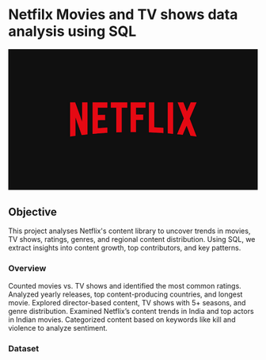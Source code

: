 # Netfilx Movies and TV shows data analysis using SQL

![Netflix logo](https://github.com/pushkardata/netflix_sql/blob/main/Logo.jpg)

## Objective
This project analyses Netflix's content library to uncover trends in movies, TV shows, ratings, genres, and regional content distribution. Using SQL, we extract insights into content growth, top contributors, and key patterns.

### Overview
Counted movies vs. TV shows and identified the most common ratings.
Analyzed yearly releases, top content-producing countries, and longest movie.
Explored director-based content, TV shows with 5+ seasons, and genre distribution.
Examined Netflix’s content trends in India and top actors in Indian movies.
Categorized content based on keywords like kill and violence to analyze sentiment.

### Dataset
